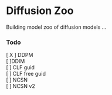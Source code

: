 # Diffusion Zoo
Building model zoo of diffusion models ...

### Todo
[ X ] DDPM <br>
[ ]DDIM <br>
[ ] CLF guid <br>
[ ] CLF free guid <br>
[ ] NCSN <br>
[ ] NCSN v2 <br>
